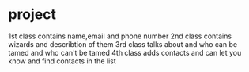 # project
1st class contains name,email and phone number
2nd class contains wizards and describtion of them
3rd class talks about and who can be tamed and who can't be tamed
4th class adds contacts and can let you know and find contacts in the list
